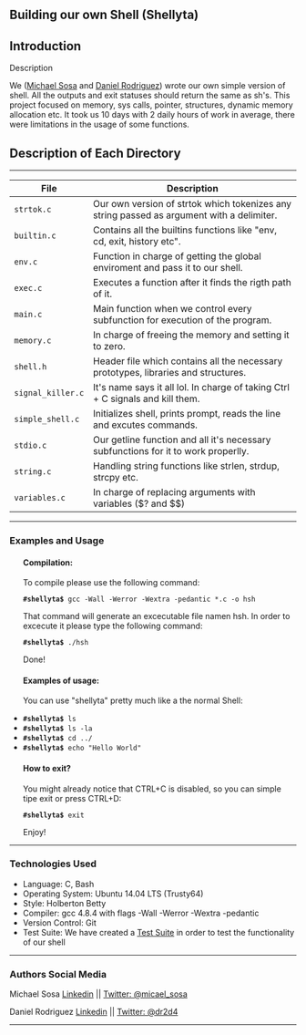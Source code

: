 <!DOCTYPE html>
<html lang="en">
	<body>
			<article>
				<h1>
					Building our own Shell (Shellyta)
				</h1>
				<h2>
					Introduction
				</h2>
				<p>Description</p>
				<p>We (<a href="https://twitter.com/micael_sosa">Michael Sosa</a> and <a href="https://twitter.com/micael_sosa">Daniel Rodriguez</a>) wrote our own simple version of shell. All the outputs and exit statuses should return the same as sh's. This project focused on memory, sys calls, pointer, structures, dynamic memory allocation etc. It took us 10 days with 2 daily hours of work in average, there were limitations in the usage of some functions.</p>
				<h2>
					Description of Each Directory
				</h2>
				<hr>
				<table>
					<thead>
						<tr>
							<th>File</th>
							<th>Description</th>
						</tr>
					</thead>
					<tbody>
						<tr>
							<td><code>strtok.c</code></td>
							<td>Our own version of strtok which tokenizes any string passed as argument with a delimiter.</td>
						</tr>
						<tr>
							<td><code>builtin.c</code></td>
							<td>Contains all the builtins functions like "env, cd, exit, history etc".</td>
						</tr>
						<tr>
							<td><code>env.c</code></td>
							<td>Function in charge of getting the global enviroment and pass it to our shell.</td>
						</tr>
						<tr>
							<td><code>exec.c</code></td>
							<td>Executes a function after it finds the rigth path of it.</td>
						</tr>
						<tr>
							<td><code>main.c</code></td>
							<td>Main function when we control every subfunction for execution of the program.</td>
						</tr>
						<tr>
							<td><code>memory.c</code></td>
							<td>In charge of freeing the memory and setting it to zero.</td>
						</tr>
						<tr>
							<td><code>shell.h</code></td>
							<td>Header file which contains all the necessary prototypes, libraries and structures.</td>
						</tr>
						<tr>
							<td><code>signal_killer.c</code></td>
							<td>It's name says it all lol. In charge of taking Ctrl + C signals and kill them.</td>
						</tr>
						<tr>
							<td><code>simple_shell.c</code></td>
							<td>Initializes shell, prints prompt, reads the line and excutes commands.</td>
						</tr>
						<tr>
							<td><code>stdio.c</code></td>
							<td>Our getline function and all it's necessary subfunctions for it to work properlly.</td>
						</tr>
						<tr>
							<td><code>string.c</code></td>
							<td>Handling string functions like strlen, strdup, strcpy etc.</td>
						</tr>
						<tr>
							<td><code>variables.c</code></td>
							<td>In charge of replacing arguments with variables ($? and $$)</td>
						</tr>
					</tbody>
				</table>
				<hr>
				<h3>
					Examples and Usage
				</h3>
				<ul>
					<h4>Compilation:</h4>
					<p>To compile please use the following command:</p>
					<code><strong>#shellyta$ </strong>gcc -Wall -Werror -Wextra -pedantic *.c -o hsh</code>
					<p>That command will generate an excecutable file namen hsh. In order to excecute it please type the following command:</p>
					<code><strong>#shellyta$ </strong>./hsh</code>
					<p>Done!</p>
					<h4>Examples of usage:</h4>
					<p>You can use "shellyta" pretty much like a the normal Shell:</p>
					<li><code><strong>#shellyta$ </strong>ls</code></li>
					<li><code><strong>#shellyta$ </strong>ls -la</code></li>
					<li><code><strong>#shellyta$ </strong>cd ../</code></li>
					<li><code><strong>#shellyta$ </strong>echo "Hello World"</code></li>
					<h4>How to exit?</h4>
					<p>You might already notice that CTRL+C is disabled, so you can simple tipe exit or press CTRL+D:</p>
					<code><strong>#shellyta$ </strong>exit</code><br>
					<p>Enjoy!</p>
				</ul>
				<hr>
				<h3>
					Technologies Used
				</h3>
				<ul>
					<li>Language: C, Bash</li>
					<li>Operating System: Ubuntu 14.04 LTS (Trusty64)</li>
					<li>Style: Holberton Betty</li>
					<li>Compiler: gcc 4.8.4 with flags -Wall -Werror -Wextra -pedantic</li>
					<li>Version Control: Git</li>
					<li>Test Suite: We have created a <a href="https://github.com/luischaparroc/bog-0619_shell_test_suite" target="n_blank">Test Suite</a> in order to test the functionality of our shell</li>
				</ul>
				<hr>
				<h3>
					Authors Social Media
				</h3>
				<p>Michael Sosa <a href="https://www.linkedin.com/in/michael-sosa/" rel="nofollow">Linkedin</a> || <a href="https://twitter.com/micael_sosa" rel="nofollow">Twitter: @micael_sosa</a></p>
				<p>Daniel Rodriguez <a href="https://www.linkedin.com/in/dr2d4/" rel="nofollow">Linkedin</a> || <a href="https://twitter.com/dr2d4" rel="nofollow">Twitter: @dr2d4</a></p>
				<hr>
			</article>
	</body>
</html>
